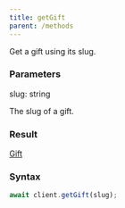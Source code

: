 ```yaml
---
title: getGift
parent: /methods
---
```


Get a gift using its slug.<span class="select-none">  </span>

### Parameters 

<div class="flex flex-col gap-3"><div><div class="font-mono" id="p_slug" data-anchor><span class="font-bold">slug</span><span class="opacity-50">:</span> <span>string</span></div><div class="pl-3"><div class="no-margin">

The slug of a gift.

</div></div></div></div>

### Result 

<div class="font-mono"><a href="/gh/types/gift"  >Gift</a></div>

### Syntax

```ts
await client.getGift(slug);
```



